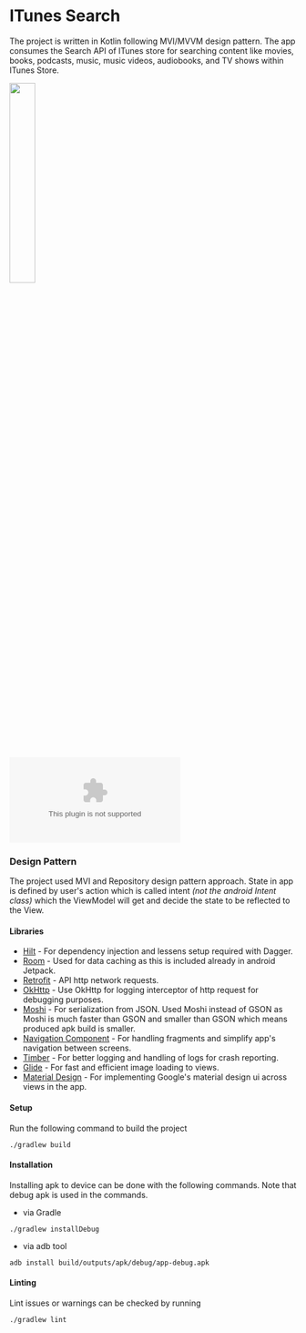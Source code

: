 # ITunes Search

The project is written in Kotlin following MVI/MVVM design pattern. The app consumes the Search API of ITunes store for searching content like movies, books, podcasts, music, music videos, audiobooks, and TV shows within ITunes Store.

<img src="/output/app-preview.gif" width="30%"/>

![Download](/output/itunes-search-android_debug_1.0.0_1.apk?raw=true "")

### Design Pattern
The project used MVI and Repository design pattern approach. State in app is defined by user's action which is called intent _(not the android Intent class)_ which the ViewModel will get and decide the state to be reflected to the View.

#### Libraries
* [Hilt](https://dagger.dev/hilt/) - For dependency injection and lessens setup required with Dagger.
* [Room](https://developer.android.com/jetpack/androidx/releases/room) - Used for data caching as this is included already in android Jetpack.
* [Retrofit](https://square.github.io/retrofit/) - API http network requests.
* [OkHttp](https://square.github.io/okhttp/) - Use OkHttp for logging interceptor of http request for debugging purposes.
* [Moshi](https://github.com/square/moshi) - For serialization from JSON. Used Moshi instead of GSON as Moshi is much faster than GSON and smaller than GSON which means produced apk build is smaller.
* [Navigation Component](https://developer.android.com/guide/navigation) - For handling fragments and simplify app's navigation between screens.
* [Timber](https://github.com/JakeWharton/timber) - For better logging and handling of logs for crash reporting.
* [Glide](https://github.com/bumptech/glide) - For fast and efficient image loading to views.
* [Material Design](https://material.io/) - For implementing Google's material design ui across views in the app.

#### Setup
Run the following command to build the project
```
./gradlew build
```

#### Installation
Installing apk to device can be done with the following commands. Note that debug apk is used in the commands.
- via Gradle
```
./gradlew installDebug
```
- via adb tool
```
adb install build/outputs/apk/debug/app-debug.apk
```

#### Linting
Lint issues or warnings can be checked by running
```
./gradlew lint
```
